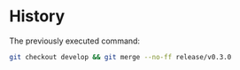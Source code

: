 # History

The previously executed command:

```sh
git checkout develop && git merge --no-ff release/v0.3.0
```
